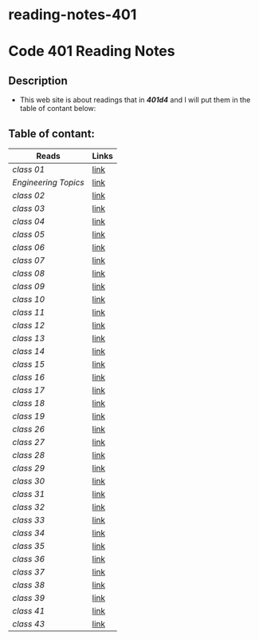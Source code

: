 # reading-notes-401
# Code 401 Reading Notes
## Description
- This web site is about readings that in ***401d4*** and I will put them in the table of contant below:
## Table of contant: 
**Reads**  | **Links**
  -------------  | -------------
  *class 01* | [link](https://hussein66253.github.io/reading-notes-401/class-01)
  *Engineering Topics* | [link](https://hussein66253.github.io/reading-notes-401/engTopics)
  *class 02* | [link](https://hussein66253.github.io/reading-notes-401/class-02)
  *class 03* | [link](https://hussein66253.github.io/reading-notes-401/class-03)
  *class 04* | [link](https://hussein66253.github.io/reading-notes-401/class-04)
  *class 05* | [link](https://hussein66253.github.io/reading-notes-401/class-05)
  *class 06* | [link](https://hussein66253.github.io/reading-notes-401/class-06)
  *class 07* | [link](https://hussein66253.github.io/reading-notes-401/class-07)
  *class 08* | [link](https://hussein66253.github.io/reading-notes-401/class-08)
  *class 09* | [link](https://hussein66253.github.io/reading-notes-401/class-09)
  *class 10* | [link](https://hussein66253.github.io/reading-notes-401/class-10)
  *class 11* | [link](https://hussein66253.github.io/reading-notes-401/class-11)
  *class 12* | [link](https://hussein66253.github.io/reading-notes-401/class-12)
  *class 13* | [link](https://hussein66253.github.io/reading-notes-401/class-13)  
  *class 14* | [link](https://hussein66253.github.io/reading-notes-401/class-14) 
  *class 15* | [link](https://hussein66253.github.io/reading-notes-401/class-15)
  *class 16* | [link](https://hussein66253.github.io/reading-notes-401/class-16)
  *class 17* | [link](https://hussein66253.github.io/reading-notes-401/class-17)
  *class 18* | [link](https://hussein66253.github.io/reading-notes-401/class-18)
  *class 19* | [link](https://hussein66253.github.io/reading-notes-401/class-19)
  *class 26* | [link](https://hussein66253.github.io/reading-notes-401/class-26)
  *class 27* | [link](https://hussein66253.github.io/reading-notes-401/class-27)
  *class 28* | [link](https://hussein66253.github.io/reading-notes-401/class-28)
  *class 29* | [link](https://hussein66253.github.io/reading-notes-401/class-29)
  *class 30* | [link](https://hussein66253.github.io/reading-notes-401/class-30)
  *class 31* | [link](https://hussein66253.github.io/reading-notes-401/class-31)  
  *class 32* | [link](https://hussein66253.github.io/reading-notes-401/class-32)
  *class 33* | [link](https://hussein66253.github.io/reading-notes-401/class-33)
  *class 34* | [link](https://hussein66253.github.io/reading-notes-401/class-34)  
  *class 35* | [link](https://hussein66253.github.io/reading-notes-401/class-35)  
  *class 36* | [link](https://hussein66253.github.io/reading-notes-401/class-36)  
  *class 37* | [link](https://hussein66253.github.io/reading-notes-401/class-37)  
  *class 38* | [link](https://hussein66253.github.io/reading-notes-401/class-38)  
  *class 39* | [link](https://hussein66253.github.io/reading-notes-401/class-39)  
  *class 41* | [link](https://hussein66253.github.io/reading-notes-401/class-41)
  *class 43* | [link](https://hussein66253.github.io/reading-notes-401/class-43)